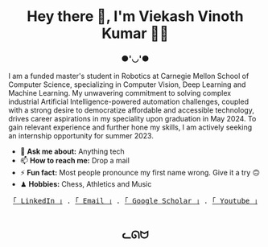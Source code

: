<div align="center">

# Hey there 👋, I'm Viekash Vinoth Kumar 👨‍💻

</div>

<div align="center">

### ●'◡'●

</div>

I am a funded master's student in Robotics at Carnegie Mellon School of Computer Science, specializing in Computer Vision, Deep Learning and Machine Learning. My unwavering commitment to solving complex industrial Artificial Intelligence-powered automation challenges, coupled with a strong desire to democratize affordable and accessible technology, drives career aspirations in my speciality upon graduation in May 2024. To gain relevant experience and further hone my skills, I am actively seeking an internship opportunity for summer 2023.

- 💬 **Ask me about:** Anything tech
- 📫 **How to reach me:** Drop a mail
- ⚡ **Fun fact:** Most people pronounce my first name wrong. Give it a try 🙃
- ♟ **Hobbies:** Chess, Athletics and Music

<div align="center">
    <samp>
        <!-- <br> -->
        <a href="https://www.linkedin.com/in/viekash-v-k/">｢ LinkedIn ｣</a> .
        <a href="mailto:vvinothk@andrew.cmu.edu">｢ Email ｣</a> .
        <a href="https://scholar.google.com/citations?user=P9ZYvMYAAAAJ&hl=en">｢ Google Scholar ｣</a> .
        <a href="https://www.youtube.com/channel/UCH5-jDMnHteogaP73q_krkQ">｢ Youtube ｣</a>
        <br>
        <br>
    </samp>
</div>

<div align="center">

## ᓚᘏᗢ

</div>
